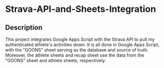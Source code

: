 # Strava-API-and-Sheets-Integration

## Description
This project integrates Google Apps Script with the Strava API to pull my authenticated athlete's activities down. It is all done in Google Apps Script, with the "GOONS" sheet serving as the database and source of truth. Moreover, the athlete sheets and recap sheet use the data from the "GOONS" sheet and athlete sheets, respectively.
